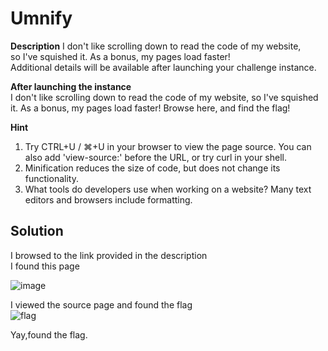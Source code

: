 # Umnify

**Description**
I don't like scrolling down to read the code of my website,\
so I've squished it. As a bonus, my pages load faster!\
Additional details will be available after launching your challenge instance.

**After launching the instance**\
I don't like scrolling down to read the code of my website, so I've squished it. As a bonus, my pages load faster!
Browse here, and find the flag!

**Hint**
1. Try CTRL+U / ⌘+U in your browser to view the page source. You can also add 'view-source:' before the URL, or try curl <URL> in your shell.
1. Minification reduces the size of code, but does not change its functionality.
1. What tools do developers use when working on a website? Many text editors and browsers include formatting.

## Solution
I browsed to the link provided in the description\
I found this page

![image](https://github.com/Bbrnn/picoCTF2024-writeups/assets/113863725/58162ed2-72fd-4beb-be53-34f648447635)

I viewed the source page and found the flag\
![flag](https://github.com/Bbrnn/picoCTF2024-writeups/assets/113863725/6574b10f-7dd3-48aa-b813-747ea578b70a)

Yay,found the flag.







